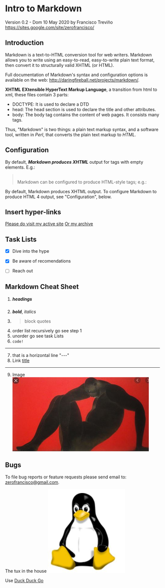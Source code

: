 Intro to Markdown
=================
Version 0.2 - Dom 10 May 2020
by Francisco Treviño
<https://sites.google.com/site/zerofrancisco/>

Introduction
------------
Markdown is a text-to-HTML conversion tool for web writers. Markdown
allows you to write using an easy-to-read, easy-to-write plain text
format, then convert it to structurally valid XHTML (or HTML).

Full documentation of Markdown's syntax and configuration options is
available on the web: <http://daringfireball.net/projects/markdown/>.

**XHTML** __EXtensible HyperText Markup Language__, a transition from html to
xml, these files contain 3 parts:
- DOCTYPE: It is used to declare a DTD
- head: The head section is used to declare the title and other attributes.
- body: The body tag contains the content of web pages. It consists many tags.

Thus, "Markdown" is two things: a plain text markup syntax, and a
software tool, written in *Perl*, that converts the plain text markup
to *HTML*.

Configuration
-------------
By default, ***Markdown produces XHTML*** output for tags with empty elements.
E.g.:
>    <br>
>        Markdown can be configured to produce HTML-style tags; e.g.:
>    <br>

By default, Markdown produces XHTML output. To configure
Markdown to produce HTML 4 output, see "Configuration", below.


Insert hyper-links
------------------
[Please do visit my active site](https://nohaciaelsur.wordpress.com/)
[Or my archive](https://sites.google.com/site/zerofrancisco)


Task Lists
----------
- [x] Dive into the hype
- [x] Be aware of recomendations
- [ ] Reach out


Markdown Cheat Sheet
--------------------
1. ##### headings
2. ***bold***, *italics*
3. > block quotes
4. order list recursively go see step 1
5. unorder go see task Lists
6. `code!`
---
7. that is a horizontal line "---"
8. Link [title](https://www.example.com)
---
9. Image ![alt text](imgs/ricardo-mtz-man-black-red.jpg)


Bugs
----
To file bug reports or feature requests please send email to:
<zerofrancisco@gmail.com>.

The tux in the house ![Tux](imgs/tux.jpg "the tuxedo!")

Use [Duck Duck Go](https://duckduckgo.com)
